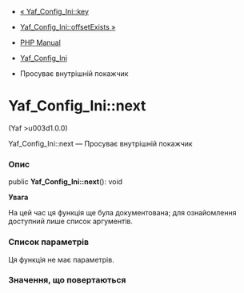 - [« Yaf_Config_Ini::key](yaf-config-ini.key.md)
- [Yaf_Config_Ini::offsetExists »](yaf-config-ini.offsetexists.md)

- [PHP Manual](index.md)
- [Yaf_Config_Ini](class.yaf-config-ini.md)
- Просуває внутрішній покажчик

# Yaf_Config_Ini::next

(Yaf \>u003d1.0.0)

Yaf_Config_Ini::next — Просуває внутрішній покажчик

### Опис

public **Yaf_Config_Ini::next**(): void

**Увага**

На цей час ця функція ще була документована; для
ознайомлення доступний лише список аргументів.

### Список параметрів

Ця функція не має параметрів.

### Значення, що повертаються
